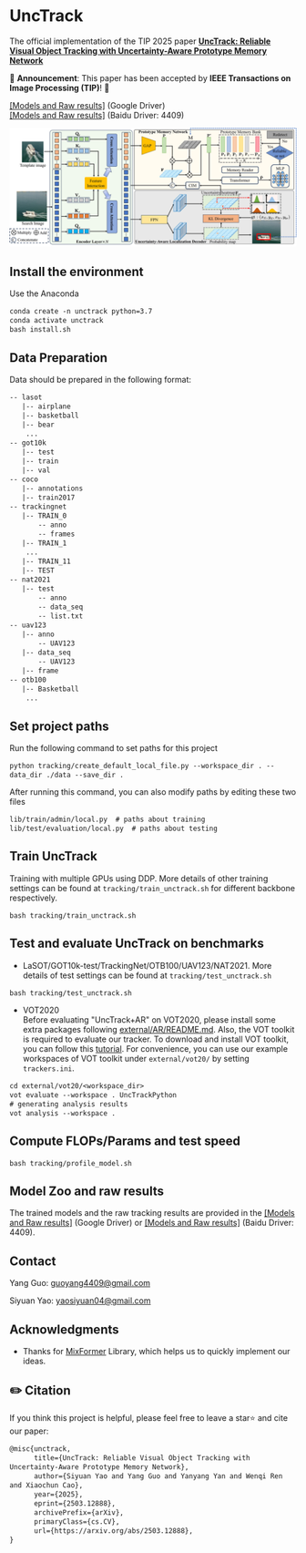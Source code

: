# UncTrack

The official implementation of the TIP 2025 paper [**UncTrack: Reliable Visual Object Tracking with
Uncertainty-Aware Prototype Memory Network**](https://arxiv.org/pdf/2503.12888)

:loudspeaker: **Announcement**: This paper has been accepted by **IEEE Transactions on Image Processing (TIP)**! :tada:  

[[Models and Raw results]](https://drive.google.com/drive/folders/1wfK1SP1N7YRyv7BWlYHFSuxT2WINvlHM?usp=sharing) (Google Driver)  
[[Models and Raw results]](https://pan.baidu.com/s/1fdu1Ds5vByW8i2OKwRTtYA?pwd=4409) (Baidu Driver: 4409)

![UncTrack_Framework](tracking/unctrack_framework.jpg)

## Install the environment
Use the Anaconda
```
conda create -n unctrack python=3.7
conda activate unctrack
bash install.sh
```

## Data Preparation
Data should be prepared in the following format:
```
-- lasot
   |-- airplane
   |-- basketball
   |-- bear
    ...
-- got10k
   |-- test
   |-- train
   |-- val
-- coco
   |-- annotations
   |-- train2017
-- trackingnet
   |-- TRAIN_0
       -- anno
       -- frames
   |-- TRAIN_1
    ...
   |-- TRAIN_11
   |-- TEST
-- nat2021
   |-- test
       -- anno
       -- data_seq
       -- list.txt
-- uav123
   |-- anno
       -- UAV123
   |-- data_seq
       -- UAV123
   |-- frame
-- otb100
   |-- Basketball
    ...
```

## Set project paths
Run the following command to set paths for this project
```
python tracking/create_default_local_file.py --workspace_dir . --data_dir ./data --save_dir .
```
After running this command, you can also modify paths by editing these two files
```
lib/train/admin/local.py  # paths about training
lib/test/evaluation/local.py  # paths about testing
```

## Train UncTrack
Training with multiple GPUs using DDP. More details of 
other training settings can be found at ```tracking/train_unctrack.sh``` for different backbone respectively.
```
bash tracking/train_unctrack.sh
```

## Test and evaluate UncTrack on benchmarks

- LaSOT/GOT10k-test/TrackingNet/OTB100/UAV123/NAT2021. More details of 
test settings can be found at ```tracking/test_unctrack.sh```
```
bash tracking/test_unctrack.sh
```

- VOT2020  
Before evaluating "UncTrack+AR" on VOT2020, please install some extra packages following [external/AR/README.md](external/AR/README.md). Also, the VOT toolkit is required to evaluate our tracker. To download and install VOT toolkit, you can follow this [tutorial](https://www.votchallenge.net/howto/tutorial_python.html). For convenience, you can use our example workspaces of VOT toolkit under ```external/vot20/``` by setting ```trackers.ini```.
```
cd external/vot20/<workspace_dir>
vot evaluate --workspace . UncTrackPython
# generating analysis results
vot analysis --workspace .
```

## Compute FLOPs/Params and test speed
```
bash tracking/profile_model.sh
```

## Model Zoo and raw results
The trained models and the raw tracking results are provided in the [[Models and Raw results]](https://drive.google.com/drive/folders/1wfK1SP1N7YRyv7BWlYHFSuxT2WINvlHM?usp=sharing) (Google Driver) or
[[Models and Raw results]](https://pan.baidu.com/s/1fdu1Ds5vByW8i2OKwRTtYA?pwd=4409) (Baidu Driver: 4409).

## Contact
Yang Guo: guoyang4409@gmail.com

Siyuan Yao: yaosiyuan04@gmail.com

## Acknowledgments
* Thanks for [MixFormer](https://github.com/MCG-NJU/MixFormer) Library, which helps us to quickly implement our ideas.

## ✏️ Citation

If you think this project is helpful, please feel free to leave a star⭐️ and cite our paper:
```
@misc{unctrack,
      title={UncTrack: Reliable Visual Object Tracking with Uncertainty-Aware Prototype Memory Network}, 
      author={Siyuan Yao and Yang Guo and Yanyang Yan and Wenqi Ren and Xiaochun Cao},
      year={2025},
      eprint={2503.12888},
      archivePrefix={arXiv},
      primaryClass={cs.CV},
      url={https://arxiv.org/abs/2503.12888}, 
}
```
```